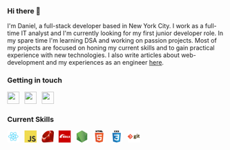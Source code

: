 ### Hi there 👋

I'm Daniel, a full-stack developer based in New York City. I work as a full-time IT analyst and I'm currently looking for my first junior developer role. In my spare time I'm learning DSA and working on passion projects. Most of my projects are focused on honing my current skills and to gain practical experience with new technologies. I also write articles about web-development and my experiences as an engineer <a href="https://daniel-kwon.medium.com/">here</a>.

### Getting in touch
<a href="https://www.linkedin.com/in/danielkwon89/"><img height="28" width="28" src="https://cdn.jsdelivr.net/npm/simple-icons@v4/icons/linkedin.svg" /></a>&nbsp;&nbsp;&nbsp;<a href="https://twitter.com/dwonkaniel"><img height="28" width="28" src="https://cdn.jsdelivr.net/npm/simple-icons@v4/icons/twitter.svg" /></a>&nbsp;&nbsp;&nbsp;<a href="https://daniel-kwon.medium.com/"><img height="28" width="28" src="https://cdn.jsdelivr.net/npm/simple-icons@v4/icons/medium.svg" /></a>

### Current Skills
<img height="28" width="28" src="https://raw.githubusercontent.com/github/explore/80688e429a7d4ef2fca1e82350fe8e3517d3494d/topics/react/react.png" />&nbsp;&nbsp;&nbsp;<img height="28" width="28" src="https://raw.githubusercontent.com/github/explore/80688e429a7d4ef2fca1e82350fe8e3517d3494d/topics/javascript/javascript.png" />&nbsp;&nbsp;&nbsp;<img height="28" width="28" src="https://raw.githubusercontent.com/github/explore/80688e429a7d4ef2fca1e82350fe8e3517d3494d/topics/ruby/ruby.png" />&nbsp;&nbsp;&nbsp;<img height="28" width="28" src="https://raw.githubusercontent.com/github/explore/80688e429a7d4ef2fca1e82350fe8e3517d3494d/topics/rails/rails.png" />&nbsp;&nbsp;&nbsp;<img height="28" width="28" src="https://raw.githubusercontent.com/github/explore/80688e429a7d4ef2fca1e82350fe8e3517d3494d/topics/nodejs/nodejs.png" />&nbsp;&nbsp;&nbsp;<img height="28" width="28" src="https://raw.githubusercontent.com/github/explore/80688e429a7d4ef2fca1e82350fe8e3517d3494d/topics/html/html.png" />&nbsp;&nbsp;&nbsp;<img height="28" width="28" src="https://raw.githubusercontent.com/github/explore/80688e429a7d4ef2fca1e82350fe8e3517d3494d/topics/css/css.png" />&nbsp;&nbsp;&nbsp;<img height="28" width="28" src="https://raw.githubusercontent.com/github/explore/80688e429a7d4ef2fca1e82350fe8e3517d3494d/topics/git/git.png" /> 
